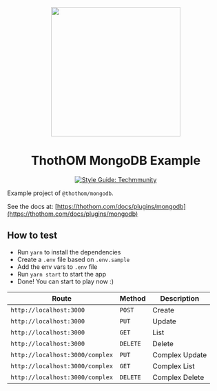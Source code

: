 <div align="center">

<img src="https://github.com/thothom/core/raw/master/resources/logo.gif" width="300" height="300" alt="">

# ThothOM MongoDB Example

[![Style Guide: Techmmunity](https://img.shields.io/badge/style%20guide-TECHMMUNITY-01d2ce?style=for-the-badge)](https://github.com/techmmunity/eslint-config)

</div>

Example project of `@thothom/mongodb`.

See the docs at: [https://thothom.com/docs/plugins/mongodb](https://thothom.com/docs/plugins/mongodb)

## How to test

- Run `yarn` to install the dependencies
- Create a `.env` file based on `.env.sample`
- Add the env vars to `.env` file
- Run `yarn start` to start the app
- Done! You can start to play now :)

| Route                           | Method   | Description    |
| ------------------------------- | -------- | -------------- |
| `http://localhost:3000`         | `POST`   | Create         |
| `http://localhost:3000`         | `PUT`    | Update         |
| `http://localhost:3000`         | `GET`    | List           |
| `http://localhost:3000`         | `DELETE` | Delete         |
| `http://localhost:3000/complex` | `PUT`    | Complex Update |
| `http://localhost:3000/complex` | `GET`    | Complex List   |
| `http://localhost:3000/complex` | `DELETE` | Complex Delete |
